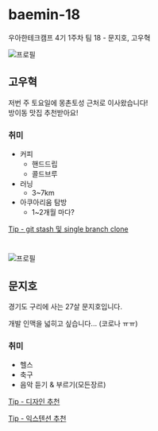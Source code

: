 # baemin-18

우아한테크캠프 4기 1주차 팀 18 - 문지호, 고우혁

![프로필](https://user-images.githubusercontent.com/45394360/124464501-3a3d5980-ddcf-11eb-9188-29c435e95f84.jpg)

## 고우혁

저번 주 토요일에 몽촌토성 근처로 이사왔습니다!  
방이동 맛집 추천받아요!

### 취미

- 커피
  - 핸드드립
  - 콜드브루
- 러닝
  - 3~7km
- 아쿠아리움 탐방
  - 1~2개월 마다?

[Tip - git stash 및 single branch clone](https://github.com/woowa-techcamp-2021/baemin-18/blob/main/tip/git.md)

#

![프로필](https://user-images.githubusercontent.com/50862052/124464868-ab7d0c80-ddcf-11eb-955b-f661c5afe1bc.jpeg)

## 문지호

경기도 구리에 사는 27살 문지호입니다.

개발 인맥을 넓히고 싶습니다... (코로나 ㅠㅠ)


### 취미
- 헬스
- 축구
- 음악 듣기 & 부르기(모든장르)

[Tip - 디자인 추천](https://github.com/woowa-techcamp-2021/baemin-18/blob/main/tip/디자인.md)

[Tip - 익스텐션 추천](https://github.com/woowa-techcamp-2021/baemin-18/blob/main/tip/디자인.md)
